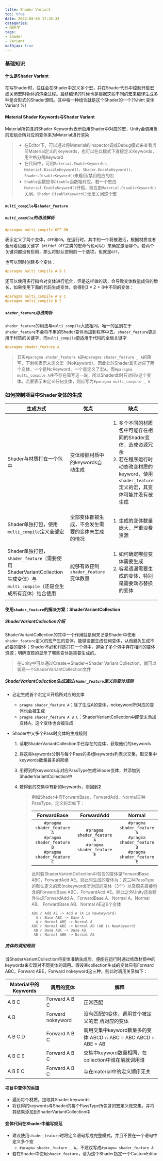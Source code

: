 ```yaml
---
title: Shader Variant
toc: true
date: 2022-08-06 17:36:34
categories: 
- 图形学
tags:
- Shader
- Variant
mathjax: true
---
```


### 基础知识

#### 什么是Shader Variant

在写Shader时，往往会在Shader中定义多个宏，并在Shader代码中控制开启宏或关闭宏时物体的渲染过程。最终编译的时候也是根据这些不同的宏来编译生成多种组合形式的Shader源码。其中每一种组合就是这个Shader的一个{%hint 变体 Variant %}

#### Material Shader Keywords与Shader Variant

Material所包含的Shader Keywords表示启用Shader中对应的宏，Unity会调用当前宏组合所对应的变体来为Material进行渲染

> * 在Editor下，可以通过将Material的Inspector调成Debug模式来查看当前Material定义的Keywords，也可以在此模式下直接定义Keywords，用空格分隔Keyword
> * 在代码中，可用`Material.EnableKeyword()`、`Material.DisableKeyword()`、`Shader.EnableKeyword()`、`Shader.DisableKeyword()`来启用/禁用相应的宏
> * `Enable`函数应与`Disable`函数相对应。若一个宏由`Material.EnableKeyword()`开启，则应由`Material.DisableKeyword()`关闭，`Shader.DisableKeyword()`无法关闭这个宏

#### `multi_compile`与`shader_feature`

##### `multi_compile`的用法解析

```glsl
#paragma multi_compile OFF ON
```

表示定义了两个变体，`OFF`和`ON`。在运行时，其中的一个将被激活，根据材质或者全局着色器关键字（`#ifdef OFF`之类的宏命令也可以）来确定激活哪个。若两个关键词都没有启用，那么将默认使用前一个选项，也就是`OFF`。

也可以同时创建多个变体：

```glsl
#paragma multi_compile A B C
```

还可以使用多行指令对变体进行组合，但是这样做的话，会导致变体数量成倍的增长，如果使用下面的代码生成变体，会得到$3 \times 2 = 6$中不同的变体：

```glsl
#paragma multi_compile A B C
#paragma multi_compile D E
```

##### `shader_feature`用法简析

`shader_feature`的用法与`multi_compile`大致相同，唯一的区别在于`shader_feature`不会将不用的Shader变体添加到程序中去。`shader_feature`更适用于材质的关键字，而`multi_compile`更适用于代码的全局关键字

```glsl
#paragma shader_feature A
```

> 其实`#paragma shader_feature A`是`#paragma shader_feature _ A`的简写，下划线表示未定义宏（NoKeyword）。因此此时Shader其实对应了两个变体，一个是NoKeyword，一个是定义了宏`A`。而`#paragma multi_compile A`并不存在简写这一说，所以Shader此时只对应`A`这个变体。若要表示未定义任何变体，则应写为`#paragma multi_compile _ A`

### 如何控制项目中Shader变体的生成

| 生成方式                                                     | 优点                                             | 缺点                                                         |
| ------------------------------------------------------------ | ------------------------------------------------ | ------------------------------------------------------------ |
| Shader与材质打在一个包中                                     | 变体根据材质中的keywords自动生成                 | <ol><li>多个不同的材质包中可能存在相同的Shader变体，造成资源冗余</li><li>若在程序运行时动态改变材质的keyword，使用`shader_feature`定义的宏，其变体可能并没有被生成</li></ol> |
| Shader单独打包，使用`multi_compile`定义全部宏                | 全部变体都被生成，不会发生需要的变体未生成的情况 | <ol><li>生成的变体数量庞大，严重浪费资源</li></ol>           |
| Shader单独打包，`shader_feature`（需要使用ShaderVariantCollection生成变体）与`multi_compile`（还是会生成所有变体）结合使用 | 能够有效控制`shader_feature`变体数量             | <ol><li>如何确定哪些变体需要生成</li><li>容易遗漏需要生成的变体，特别是需要动态替换的变体</li></ol> |

#### 使用`shader_feature`的解决方案：ShaderVariantCollection

##### ShaderVariantCollection介绍

ShaderVariantCollection的其中一个作用就是用来记录Shader中使用`shader_feature`定义的宏产生的变体。能够设置生成任何变体，从而避免生成不必要的变体；Shader不必和材质打在一个包中，避免了多个包中存在相同的变体资源；明确直观的显示了哪些变体是需要生成的。

> 在Unity中可以通过Create->Shader->Shader Variant Collection，就可以新建一个ShaderVariantCollection文件

##### ShaderVariantCollection生成通过`shader_feature`定义的变体规则

* 必定生成首个宏定义开启所对应的变体

  * `pragma shader_feature A`：除了生成A的变体，nokeyword所对应的变体也会被生成
  * `pragma shader_feature A B C`：ShaderVariantCollection中即使未添加变体A，这个变体也会被生成

* Shader中又多个Pass时变体的生成规则

  1. 读取ShaderVariantCollection中已存在的变体，获取他们的keywords

  2. 将这些keywords分别与每个Pass的多组keywords列表求交集，取交集中keywords数量最多的那组

  3. 用得到的keywords与对应PassType生成Shader变体，并添加到ShaderVariantCollection中

  4. 若得到的交集中有新的keywords，则回到**2**

     > 例如Shader中有ForwardBase、ForwardAdd、Normal三种PassType，定义的宏如下：
     >
     > |                         ForwardBase                          |                          ForwardAdd                          |                            Normal                            |
     > | :----------------------------------------------------------: | :----------------------------------------------------------: | :----------------------------------------------------------: |
     > | `#pragma shader_feature A`<br/>`#pragma shader_feature B`<br/>`#pragma shader_feature C` | `#pragma shader_feature A`<br/>`#pragma shader_feature E`<br/> | `#pragma shader_feature A`<br/>`#pragma shader_feature B`<br/>`#pragma shader_feature E`<br/> |
     >
     > 此时若ShaderVariantCollection中包含的变体是ForwardBase ABC，ForwardAdd AE。则此时生成的变体为：这三种PassType的默认定义的宏(nokeyword)所对应的变体（3个）以及原先直接包含的ForwardBase ABC、ForwardAdd AE。除此之外Unity还会额外生成ForwardAdd A、ForwardBase A、Normal A、Normal AB、 ForwardBase AB、Normal AE这6个变体
     >
     > ```text
     > ABC ∩ Add AE -> Add A (A is NewKeyword)
     >   A ∩ Base ABC -> Base A
     >   A ∩ Normal ABE -> Normal A
     > ABC ∩ Normal ABE -> Normal AB (AB is NewKeyword)
     >  AB ∩ Base ABC -> Base AB
     >  AE ∩ Normal ABE -> Normal AE
     > ```

##### 变体的调用规则

当ShaderVariantCollection将变体准确生成后，便能在运行时通过修改材质中的keywords来实现对不同变体的调用。假设某collection生成的变体只有Forward ABC，Forward ABE，Forward nokeyword这三种，则此时调用关系如下：

| Material中的Keywords | 调用的变体        | 解释                                                         |
| -------------------- | ----------------- | ------------------------------------------------------------ |
| A B C                | Forward A B C     | 正常匹配                                                     |
| A B                  | Forward nokeyword | 没有匹配的变体，调用首个被定义的宏 所对应的变体              |
| A B C D              | Forward A B C     | 调用交集中keyword数量多的变体 ABCD ∩ ABC = ABC ABCD ∩ ABE = AB |
| A B C E              | Forward A B C     | 交集中keyword数量相同，在collection中谁在前就调用谁          |
| A B E C              | Forward A B C     | 与在material中的定义顺序无关                                 |

#### 项目中变体的添加

* 遍历每个材质，提取其Shader keywords
* 将获得的keywords与Shader的每个PassType所包含的宏定义做交集，并将其结果添加到ShaderVariantCollection中

#### 变体代码在Shader中编写规范

* 建议使用`shader_feature`时将定义语句写成完整模式，并且不要在一个语句中定义多个宏
  * `#pragma shader_feature _ A`，不建议写成`#pragma shader_feature A`
* 若在Shader中使用`shader_feature`，请为这个Shader指定一个CustomEditor
